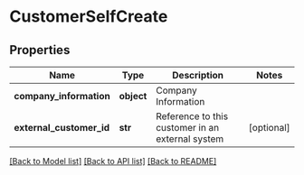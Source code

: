 # CustomerSelfCreate

## Properties
Name | Type | Description | Notes
------------ | ------------- | ------------- | -------------
**company_information** | **object** | Company Information | 
**external_customer_id** | **str** | Reference to this customer in an external system | [optional] 

[[Back to Model list]](../README.md#documentation-for-models) [[Back to API list]](../README.md#documentation-for-api-endpoints) [[Back to README]](../README.md)


